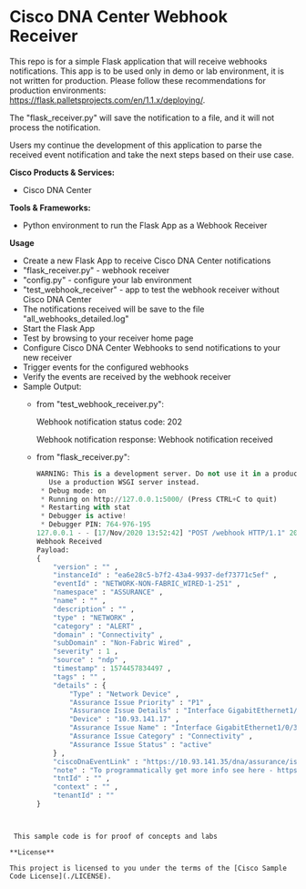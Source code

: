 
# Cisco DNA Center Webhook Receiver

This repo is for a simple Flask application that will receive webhooks notifications. 
This app is to be used only in demo or lab environment, it is not written for production. Please follow these
 recommendations for production environments: https://flask.palletsprojects.com/en/1.1.x/deploying/.

The "flask_receiver.py" will save the notification to a file, and it will not process the notification.

Users my continue the development of this application to parse the received event notification and take the next
 steps based on their use case.

**Cisco Products & Services:**

- Cisco DNA Center

**Tools & Frameworks:**

- Python environment to run the Flask App as a Webhook Receiver

**Usage**

 - Create a new Flask App to receive Cisco DNA Center notifications
 - "flask_receiver.py" - webhook receiver 
 - "config.py" - configure your lab environment
 - "test_webhook_receiver" - app to test the webhook receiver without Cisco DNA Center
 - The notifications received will be save to the file "all_webhooks_detailed.log"
 - Start the Flask App
 - Test by browsing to your receiver home page
 - Configure Cisco DNA Center Webhooks to send notifications to your new receiver
 - Trigger events for the configured webhooks
 - Verify the events are received by the webhook receiver
 - Sample Output:
   - from "test_webhook_receiver.py":
   
      Webhook notification status code:  202

      Webhook notification response:  Webhook notification received
   
   - from "flask_receiver.py":
        ```python
        WARNING: This is a development server. Do not use it in a production deployment.
           Use a production WSGI server instead.
         * Debug mode: on
         * Running on http://127.0.0.1:5000/ (Press CTRL+C to quit)
         * Restarting with stat
         * Debugger is active!
         * Debugger PIN: 764-976-195
        127.0.0.1 - - [17/Nov/2020 13:52:42] "POST /webhook HTTP/1.1" 202 -
        Webhook Received
        Payload: 
        {
            "version" : "" , 
            "instanceId" : "ea6e28c5-b7f2-43a4-9937-def73771c5ef" , 
            "eventId" : "NETWORK-NON-FABRIC_WIRED-1-251" , 
            "namespace" : "ASSURANCE" , 
            "name" : "" , 
            "description" : "" , 
            "type" : "NETWORK" , 
            "category" : "ALERT" , 
            "domain" : "Connectivity" , 
            "subDomain" : "Non-Fabric Wired" , 
            "severity" : 1 , 
            "source" : "ndp" , 
            "timestamp" : 1574457834497 , 
            "tags" : "" , 
            "details" : {
                "Type" : "Network Device" , 
                "Assurance Issue Priority" : "P1" , 
                "Assurance Issue Details" : "Interface GigabitEthernet1/0/3 on the following network device is down: Local Node: PDX-M" , 
                "Device" : "10.93.141.17" , 
                "Assurance Issue Name" : "Interface GigabitEthernet1/0/3 is Down on Network Device 10.93.141.17" , 
                "Assurance Issue Category" : "Connectivity" , 
                "Assurance Issue Status" : "active"
            } , 
            "ciscoDnaEventLink" : "https://10.93.141.35/dna/assurance/issueDetails?issueId=ea6e28c5-b7f2-43a4-9937-def73771c5ef" , 
            "note" : "To programmatically get more info see here - https://<ip-address>/dna/platform/app/consumer-portal/developer-toolkit/apis?apiId=8684-39bb-4e89-a6e4" , 
            "tntId" : "" , 
            "context" : "" , 
            "tenantId" : ""
        }
```

 
 This sample code is for proof of concepts and labs

**License**

This project is licensed to you under the terms of the [Cisco Sample Code License](./LICENSE).
